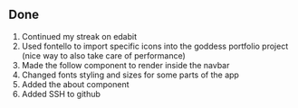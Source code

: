 ## Done

1. Continued my streak on edabit
2. Used fontello to import specific icons into the goddess portfolio project (nice way to also take care of performance)
3. Made the follow component to render inside the navbar
4. Changed fonts styling and sizes for some parts of the app 
5. Added the about component 
6. Added SSH to github 